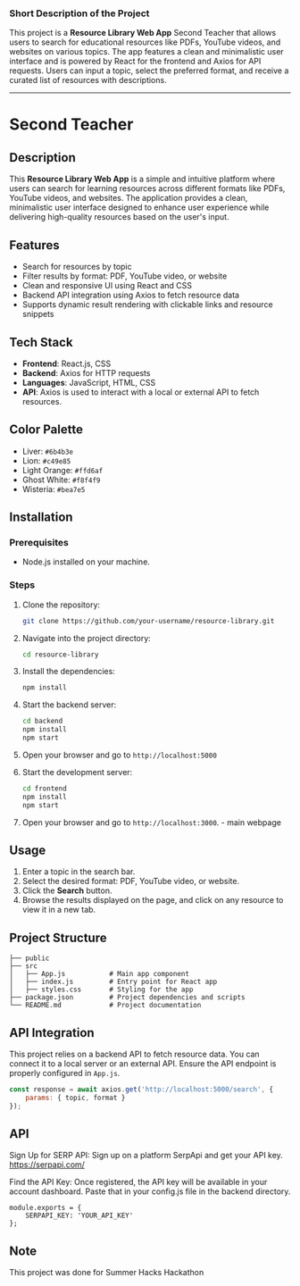 ### Short Description of the Project

This project is a **Resource Library Web App** Second Teacher that allows users to search for educational resources like PDFs, YouTube videos, and websites on various topics. The app features a clean and minimalistic user interface and is powered by React for the frontend and Axios for API requests. Users can input a topic, select the preferred format, and receive a curated list of resources with descriptions.

---

# Second Teacher

## Description

This **Resource Library Web App** is a simple and intuitive platform where users can search for learning resources across different formats like PDFs, YouTube videos, and websites. The application provides a clean, minimalistic user interface designed to enhance user experience while delivering high-quality resources based on the user's input.

## Features

- Search for resources by topic
- Filter results by format: PDF, YouTube video, or website
- Clean and responsive UI using React and CSS
- Backend API integration using Axios to fetch resource data
- Supports dynamic result rendering with clickable links and resource snippets

## Tech Stack

- **Frontend**: React.js, CSS
- **Backend**: Axios for HTTP requests
- **Languages**: JavaScript, HTML, CSS
- **API**: Axios is used to interact with a local or external API to fetch resources.

## Color Palette

- Liver: `#6b4b3e`
- Lion: `#c49e85`
- Light Orange: `#ffd6af`
- Ghost White: `#f8f4f9`
- Wisteria: `#bea7e5`

## Installation

### Prerequisites

- Node.js installed on your machine.

### Steps

1. Clone the repository:

   ```bash
   git clone https://github.com/your-username/resource-library.git
   ```

2. Navigate into the project directory:

   ```bash
   cd resource-library
   ```

3. Install the dependencies:

   ```bash
   npm install
   ```

4. Start the backend server:

   ```bash
   cd backend
   npm install
   npm start
   ```
5. Open your browser and go to `http://localhost:5000`

6. Start the development server:

   ```bash
   cd frontend
   npm install
   npm start
   ```

7. Open your browser and go to `http://localhost:3000`. - main webpage

## Usage

1. Enter a topic in the search bar.
2. Select the desired format: PDF, YouTube video, or website.
3. Click the **Search** button.
4. Browse the results displayed on the page, and click on any resource to view it in a new tab.

## Project Structure

```
├── public
├── src
│   ├── App.js           # Main app component
│   ├── index.js         # Entry point for React app
│   ├── styles.css       # Styling for the app
├── package.json         # Project dependencies and scripts
└── README.md            # Project documentation
```

## API Integration

This project relies on a backend API to fetch resource data. You can connect it to a local server or an external API. Ensure the API endpoint is properly configured in `App.js`.

```js
const response = await axios.get('http://localhost:5000/search', {
    params: { topic, format }
});
```
## API
Sign Up for SERP API:  Sign up on a platform SerpApi and get your API key.
https://serpapi.com/

Find the API Key: Once registered, the API key will be available in your account dashboard. 
Paste that in your config.js file in the backend directory.
```
module.exports = {
    SERPAPI_KEY: 'YOUR_API_KEY'
};

```

## Note
This project was done for Summer Hacks Hackathon

```
